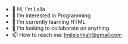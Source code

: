 - 👋 Hi, I’m Laila
- 👀 I’m interested in Programming
- 🌱 I’m currently learning HTML
- 💞️ I’m looking to collaborate on anything
- 📫 How to reach me: lmileishkah@gmail.com

<!---
LMileishkaH/LMileishkaH is a ✨ special ✨ repository because its `README.md` (this file) appears on your GitHub profile.
You can click the Preview link to take a look at your changes.
--->
